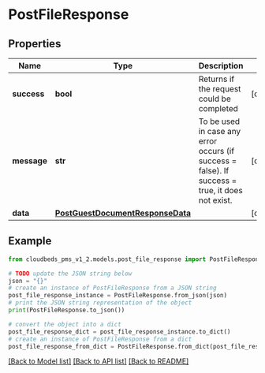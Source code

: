 # PostFileResponse


## Properties

Name | Type | Description | Notes
------------ | ------------- | ------------- | -------------
**success** | **bool** | Returns if the request could be completed | [optional] 
**message** | **str** | To be used in case any error occurs (if success &#x3D; false). If success &#x3D; true, it does not exist. | [optional] 
**data** | [**PostGuestDocumentResponseData**](PostGuestDocumentResponseData.md) |  | [optional] 

## Example

```python
from cloudbeds_pms_v1_2.models.post_file_response import PostFileResponse

# TODO update the JSON string below
json = "{}"
# create an instance of PostFileResponse from a JSON string
post_file_response_instance = PostFileResponse.from_json(json)
# print the JSON string representation of the object
print(PostFileResponse.to_json())

# convert the object into a dict
post_file_response_dict = post_file_response_instance.to_dict()
# create an instance of PostFileResponse from a dict
post_file_response_from_dict = PostFileResponse.from_dict(post_file_response_dict)
```
[[Back to Model list]](../README.md#documentation-for-models) [[Back to API list]](../README.md#documentation-for-api-endpoints) [[Back to README]](../README.md)


